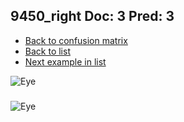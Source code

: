 ## 9450_right Doc: 3 Pred: 3
- [Back to confusion matrix](https://github.com/juliandewit/kaggle_retinopathy/blob/master/matrix.md)
- [Back to list](https://github.com/juliandewit/kaggle_retinopathy/blob/master/lists/33/list.md)
- [Next example in list](https://github.com/juliandewit/kaggle_retinopathy/blob/master/lists/33/95/9526_left.md)

![Eye](https://retinopaty.blob.core.windows.net/size1024/9450_right_3.jpeg)

### 

![Eye]()
